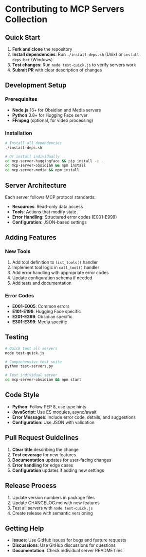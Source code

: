 # Contributing to MCP Servers Collection

## Quick Start

1. **Fork and clone** the repository
2. **Install dependencies**: Run `./install-deps.sh` (Unix) or `install-deps.bat` (Windows)
3. **Test changes**: Run `node test-quick.js` to verify servers work
4. **Submit PR** with clear description of changes

## Development Setup

### Prerequisites
- **Node.js** 16+ for Obsidian and Media servers
- **Python** 3.8+ for Hugging Face server
- **FFmpeg** (optional, for video processing)

### Installation
```bash
# Install all dependencies
./install-deps.sh

# Or install individually
cd mcp-server-huggingface && pip install -e .
cd mcp-server-obsidian && npm install
cd mcp-server-media && npm install
```

## Server Architecture

Each server follows MCP protocol standards:
- **Resources**: Read-only data access
- **Tools**: Actions that modify state
- **Error Handling**: Structured error codes (E001-E999)
- **Configuration**: JSON-based settings

## Adding Features

### New Tools
1. Add tool definition to `list_tools()` handler
2. Implement tool logic in `call_tool()` handler
3. Add error handling with appropriate error codes
4. Update configuration schema if needed
5. Add tests and documentation

### Error Codes
- **E001-E005**: Common errors
- **E101-E199**: Hugging Face specific
- **E201-E299**: Obsidian specific  
- **E301-E399**: Media specific

## Testing

```bash
# Quick test all servers
node test-quick.js

# Comprehensive test suite
python test-servers.py

# Test individual server
cd mcp-server-obsidian && npm start
```

## Code Style

- **Python**: Follow PEP 8, use type hints
- **JavaScript**: Use ES modules, async/await
- **Error Messages**: Include error code, details, and suggestions
- **Configuration**: Use JSON with validation

## Pull Request Guidelines

1. **Clear title** describing the change
2. **Test coverage** for new features
3. **Documentation** updates for user-facing changes
4. **Error handling** for edge cases
5. **Configuration** updates if adding new settings

## Release Process

1. Update version numbers in package files
2. Update CHANGELOG.md with new features
3. Test all servers with `node test-quick.js`
4. Create release with semantic versioning

## Getting Help

- **Issues**: Use GitHub issues for bugs and feature requests
- **Discussions**: Use GitHub discussions for questions
- **Documentation**: Check individual server README files